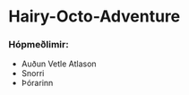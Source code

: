 Hairy-Octo-Adventure
====================
### Hópmeðlimir:
* Auðun Vetle Atlason
* Snorri
* Þórarinn
